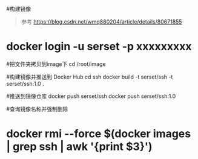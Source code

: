 ﻿#构建镜像
> 参考 https://blog.csdn.net/wmq880204/article/details/80671855

# docker login -u serset -p xxxxxxxxx


#把文件夹拷贝到image下
cd /root/image 


#构建镜像并推送到 Docker Hub 
cd ssh
docker build -t serset/ssh -t serset/ssh:1.0 .
 

#推送到镜像仓库
docker push serset/ssh
docker push serset/ssh:1.0


#查询镜像名称并强制删除
# docker rmi --force $(docker images | grep ssh | awk '{print $3}')






 




 